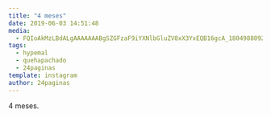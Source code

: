 ```yaml
---
title: "4 meses"
date: 2019-06-03 14:51:48
media: 
  - FQIoAkMzLBdALgAAAAAAABgSZGFzaF9iYXNlbGluZV8xX3YxEQB16gcA_18049880920120238.mp4
tags: 
  - hypemal
  - quehapachado
  - 24paginas
template: instagram
author: 24paginas
---
```


4 meses.


